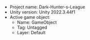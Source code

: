 <!-- UNITY CODE ASSIST INSTRUCTIONS START -->
- Project name: Dark-Hunter-s-League
- Unity version: Unity 2022.3.44f1
- Active game object:
  - Name: GameObject
  - Tag: Untagged
  - Layer: Default
<!-- UNITY CODE ASSIST INSTRUCTIONS END -->